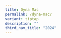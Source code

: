 ```yaml
---
title: Dyna Mac
permalink: /dyna-mac/
variant: tiptap
description: ""
third_nav_title: "2024"
---
```

